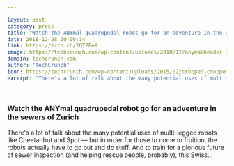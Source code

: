 ```yaml
---

layout: post
category: press
title: "Watch the ANYmal quadrupedal robot go for an adventure in the sewers of Zurich"
date: 2018-12-28 00:09:14
link: https://tcrn.ch/2QT2Eef
image: https://techcrunch.com/wp-content/uploads/2018/12/anymalheader.jpg?w=600
domain: techcrunch.com
author: "TechCrunch"
icon: https://techcrunch.com/wp-content/uploads/2015/02/cropped-cropped-favicon-gradient.png?w=180
excerpt: "There's a lot of talk about the many potential uses of multi-legged robots like Cheetahbot and Spot — but in order for those to come to fruition, the robots actually have to go out and do stuff. And to train for a glorious future of sewer inspection (and helping rescue people, probably), this Swiss…"

---
```


### Watch the ANYmal quadrupedal robot go for an adventure in the sewers of Zurich

There's a lot of talk about the many potential uses of multi-legged robots like Cheetahbot and Spot — but in order for those to come to fruition, the robots actually have to go out and do stuff. And to train for a glorious future of sewer inspection (and helping rescue people, probably), this Swiss…